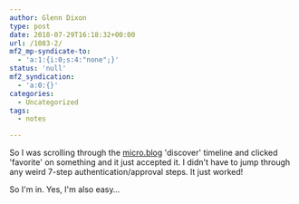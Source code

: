 ```yaml
---
author: Glenn Dixon
type: post
date: 2018-07-29T16:18:32+00:00
url: /1083-2/
mf2_mp-syndicate-to:
  - 'a:1:{i:0;s:4:"none";}'
status: 'null'
mf2_syndication:
  - 'a:0:{}'
categories:
  - Uncategorized
tags:
  - notes

---
```

So I was scrolling through the [micro.blog][1] 'discover' timeline and clicked 'favorite' on something and it just accepted it. I didn't have to jump through any weird 7-step authentication/approval steps. It just worked!

So I'm in. Yes, I'm also easy&#8230;

 [1]: https://micro.blog